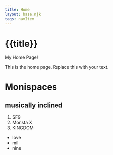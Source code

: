```yaml
---
title: Home
layout: base.njk
tags: navItem
---
```

# {{title}}

My Home Page!

This is the home page. Replace this with your text.

# Monispaces
## musically inclined

1. SF9
2. Monsta X
3. KINGDOM


- love
- mil
- nine